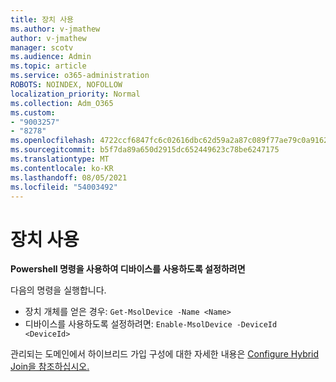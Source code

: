 ```yaml
---
title: 장치 사용
ms.author: v-jmathew
author: v-jmathew
manager: scotv
ms.audience: Admin
ms.topic: article
ms.service: o365-administration
ROBOTS: NOINDEX, NOFOLLOW
localization_priority: Normal
ms.collection: Adm_O365
ms.custom:
- "9003257"
- "8278"
ms.openlocfilehash: 4722ccf6847fc6c02616dbc62d59a2a87c089f77ae79c0a916211af6c5f2a6d0
ms.sourcegitcommit: b5f7da89a650d2915dc652449623c78be6247175
ms.translationtype: MT
ms.contentlocale: ko-KR
ms.lasthandoff: 08/05/2021
ms.locfileid: "54003492"
---
```

# <a name="enable-device"></a>장치 사용

**Powershell 명령을 사용하여 디바이스를 사용하도록 설정하려면**

다음의 명령을 실행합니다.

- 장치 개체를 얻은 경우: `Get-MsolDevice -Name <Name>`
- 디바이스를 사용하도록 설정하려면: `Enable-MsolDevice -DeviceId <DeviceId>`

관리되는 도메인에서 하이브리드 가입 구성에 대한 자세한 내용은 [Configure Hybrid Join을 참조하십시오.](https://docs.microsoft.com/azure/active-directory/devices/hybrid-azuread-join-managed-domains)
